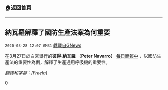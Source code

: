 ###  [:house:返回首頁](https://github.com/ourhimalayas/txt)
---

## 納瓦羅解釋了國防生產法案為何重要
`2020-03-28 12:07 GM31` [轉載自GNews](https://gnews.org/zh-hant/155196/)

在3月27日於白宮舉行的**彼得·納瓦羅** （**Peter Navarro）** [每日簡報中](https://www.youtube.com/watch?v=ZIjVjdxMpUQ&amp;t=2s) ，以國防生產法的重要性為例，解釋了生產通用呼吸機的重要性。

*翻譯和字幕：[Freela]*

0
